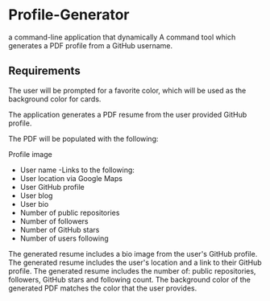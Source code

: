 # Profile-Generator
a command-line application that dynamically A command tool which generates a PDF profile from a GitHub username. 

## Requirements
The user will be prompted for a favorite color, which will be used as the background color for cards.


The application generates a PDF resume from the user provided GitHub profile.

The PDF will be populated with the following:

Profile image
 - User name
 -Links to the following:
-  User location via Google Maps
-  User GitHub profile
-  User blog
-  User bio
-  Number of public repositories
-  Number of followers
-  Number of GitHub stars
-  Number of users following

The generated resume includes a bio image from the user's GitHub profile.
The generated resume includes the user's location and a link to their GitHub profile.
The generated resume includes the number of: public repositories, followers, GitHub stars and following count.
The background color of the generated PDF matches the color that the user provides.
